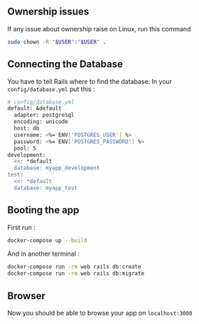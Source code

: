 ## Ownership issues

If any issue about ownership raise on Linux, run this command

```bash
sudo chown -R "$USER":"$USER" .
```

## Connecting the Database

You have to tell Rails where to find the database.
In your `config/database.yml` put this :

```bash
# config/database.yml
default: &default
  adapter: postgresql
  encoding: unicode
  host: db
  username: <%= ENV['POSTGRES_USER'] %>
  password: <%= ENV['POSTGRES_PASSWORD'] %>
  pool: 5
development:
  <<: *default
  database: myapp_development
test:
  <<: *default
  database: myapp_test
```

## Booting the app
First run :

```bash
docker-compose up --build
```

And in another terminal :

```bash
docker-compose run -rm web rails db:create
docker-compose run -rm web rails db:migrate
```

## Browser
Now you should be able to browse your app on `localhost:3000`
